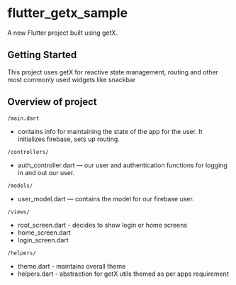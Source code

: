 # flutter_getx_sample

A new Flutter project built using getX.

## Getting Started

This project uses getX for reactive state management, routing and other most commonly used widgets like snackbar

## Overview of project

`/main.dart`

- contains info for maintaining the state of the app for the user. It initializes firebase, sets up routing.

`/controllers/`

- auth_controller.dart — our user and authentication functions for logging in and out our user.

`/models/`

- user_model.dart — contains the model for our firebase user.

`/views/`

- root_screen.dart - decides to show login or home screens
- home_screen.dart
- login_screen.dart

`/helpers/`

- theme.dart - maintains overall theme
- helpers.dart - abstraction for getX utils themed as per apps requirement
